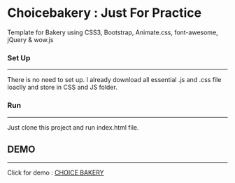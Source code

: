# Choicebakery : Just For Practice

Template for Bakery using CSS3, Bootstrap, Animate.css, font-awesome, jQuery &amp; wow.js

### Set Up
---
There is no need to set up. I already download all essential .js and .css file loaclly and store in CSS and JS folder.

### Run
---
Just clone this project and run index.html file.

## DEMO
---
 Click for demo : [CHOICE BAKERY](https://rakeshec005.github.io/choicebakery/)
    
        
